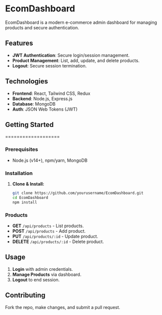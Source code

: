 # EcomDashboard

EcomDashboard is a modern e-commerce admin dashboard for managing products and secure authentication.

## Features
- **JWT Authentication**: Secure login/session management.
- **Product Management**: List, add, update, and delete products.
- **Logout**: Secure session termination.

## Technologies
- **Frontend**: React, Tailwind CSS, Redux
- **Backend**: Node.js, Express.js
- **Database**: MongoDB
- **Auth**: JSON Web Tokens (JWT)

## Getting Started
===================

### Prerequisites
- Node.js (v14+), npm/yarn, MongoDB

### Installation
1. **Clone & Install:**
   ```bash
   git clone https://github.com/yourusername/EcomDashboard.git
   cd EcomDashboard
   npm install
   ```

### Products
- **GET** `/api/products` - List products.
- **POST** `/api/products` - Add product.
- **PUT** `/api/products/:id` - Update product.
- **DELETE** `/api/products/:id` - Delete product.

## Usage
1. **Login** with admin credentials.
2. **Manage Products** via dashboard.
3. **Logout** to end session.

## Contributing
Fork the repo, make changes, and submit a pull request.

